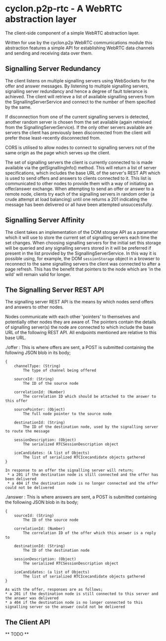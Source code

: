 cyclon.p2p-rtc - A WebRTC abstraction layer
===========================================

The client-side component of a simple WebRTC abstraction layer.

Written for use by the cyclon.p2p WebRTC communications module this abstraction features a simple API for establishing WebRTC data channels and sending and receiving data over them.

Signalling Server Redundancy
----------------------------

The client listens on multiple signalling servers using WebSockets for the offer and answer messages. By listening to multiple signalling servers, signalling server redundancy and hence a degree of fault tolerance is achieved. The client will retrieve a list of available signalling servers from the SignallingServerService and connect to the number of them specified by the same.

If disconnection from one of the current signalling servers is detected, another random server is chosen from the set available (again retreived from the SignallingServerService). If the only other servers available are servers the client has previously been disconnected from the client will prefer those least-recently disconnected from.

CORS is utilised to allow nodes to connect to signalling servers not of the same origin as the page which serves up the client.

The set of signalling servers the client is currently connected to is made available via the getSignallingInfo() method. This will return a list of server specifications, which includes the base URL of the server's REST API which is used to send offers and answers to clients connected to it. This list is communicated to other nodes to provide them with a way of initiating an offer/answer exchange. When attempting to send an offer or answer to a remote node, clients try each of the signalling servers in random order (a crude attempt at load balancing) until one returns a 201 indicating the message has been delivered or all have been attempted unsuccessfully.

Signalling Server Affinity
--------------------------

The client takes an implementation of the DOM storage API as a parameter which it will use to store the current set of signalling servers each time the set changes. When choosing signalling servers for the initial set this storage will be queried and any signalling servers stored in it will be preferred if present in the list provided by the SignallingServerService. In this way it is possible using, for example, the DOM `sessionStorage` object in a browser to reconnect to the same signalling servers the client was connected to after a page refresh. This has the benefit that pointers to the node which are 'in the wild' will remain valid for longer.

The Signalling Server REST API
------------------------------

The signalling server REST API is the means by which nodes send offers and answers to other nodes.

Nodes communicate with each other 'pointers' to themselves and potentially other nodes they are aware of. The pointers contain the details of signalling server(s) the node are connected to which include the base URL of the following REST API. All endpoints mentioned are relative to this base URL.

./offer : This is where offers are sent, a POST is submitted containing the following JSON blob in its body;

	{
		channelType: (String)
			The type of channel being offered

		sourceId: (String)
			The ID of the source node

		correlationId: (Number)
			The correlation ID which should be attached to the answer to this offer

		sourcePointer: (Object)
			The full node pointer to the source node

		destinationId: (String)
			The ID of the destination node, used by the signalling server to route the message

		sessionDescription: (Object)
        	The serialized RTCSessionDescription object

		iceCandidates: (A list of Objects)
        	The list of serialized RTCIcecandidate objects gathered
	}

	In response to an offer the signalling server will return;
	 * a 201 if the destination node is still connected and the offer has been delivered
	 * a 404 if the destination node is no longer connected and the offer could not be delivered

./answer : This is where answers are sent, a POST is submitted containing the following JSON blob in its body;
	
	{
		sourceId: (String)
			The ID of the source node

        correlationId: (Number)
        	The correlation ID of the offer which this answer is a reply to

        destinationId: (String)
        	The ID of the destination node

        sessionDescription: (Object)
        	The serialized RTCSessionDescription object

        iceCandidates: (a list of Objects)
        	The list of serialized RTCIcecandidate objects gathered
	}

	As with the offer, responses are as follows;
	* a 201 if the destination node is still connected to this server and the answer was delivered
	* a 404 if the destination node is no longer connected to this signalling server so the answer could not be delivered

The Client API
--------------

** TODO **


